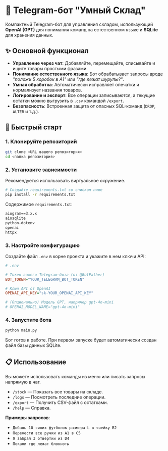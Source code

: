 # 🤖 Telegram-бот "Умный Склад"

Компактный Telegram-бот для управления складом, использующий **OpenAI (GPT)** для понимания команд на естественном языке и **SQLite** для хранения данных.

## ✨ Основной функционал

  * **Управление через чат**: Добавляйте, перемещайте, списывайте и ищите товары простыми фразами.
  * **Понимание естественного языка**: Бот обрабатывает запросы вроде *"положи 5 коробок в А1"* или *"где лежат шурупы?"*.
  * **Умная обработка**: Автоматически исправляет опечатки и нормализует названия товаров.
  * **Логирование и экспорт**: Все операции записываются, а текущие остатки можно выгрузить в `.csv` командой `/export`.
  * **Безопасность**: Встроенная защита от опасных SQL-команд (`DROP`, `ALTER` и т.д.).

## 🚀 Быстрый старт

### 1\. Клонируйте репозиторий

```bash
git clone <URL вашего репозитория>
cd <папка репозитория>
```

### 2\. Установите зависимости

Рекомендуется использовать виртуальное окружение.

```bash
# Создайте requirements.txt со списком ниже
pip install -r requirements.txt
```

Содержимое `requirements.txt`:

```txt
aiogram==3.x.x
aiosqlite
python-dotenv
openai
httpx
```

### 3\. Настройте конфигурацию

Создайте файл `.env` в корне проекта и укажите в нем ключи API:

```ini
# .env

# Токен вашего Telegram-бота (от @BotFather)
BOT_TOKEN="YOUR_TELEGRAM_BOT_TOKEN"

# Ключ API от OpenAI
OPENAI_API_KEY="sk-YOUR_OPENAI_API_KEY"

# (Опционально) Модель GPT, например gpt-4o-mini
# OPENAI_MODEL_NAME="gpt-4o-mini"
```

### 4\. Запустите бота

```bash
python main.py
```

Бот готов к работе. При первом запуске будет автоматически создан файл базы данных SQLite.

## 📋 Использование

Вы можете использовать команды из меню или писать запросы напрямую в чат.

  * `/stock` — Показать все товары на складе.
  * `/logs` — Посмотреть последние операции.
  * `/export` — Получить CSV-файл с остатками.
  * `/help` — Справка.

**Примеры запросов**:

  * `Добавь 10 синих футболок размера L в ячейку B2`
  * `Перемести все ручки из A1 в C5`
  * `Я забрал 3 отвертки из D4`
  * `Покажи где лежат блокноты`